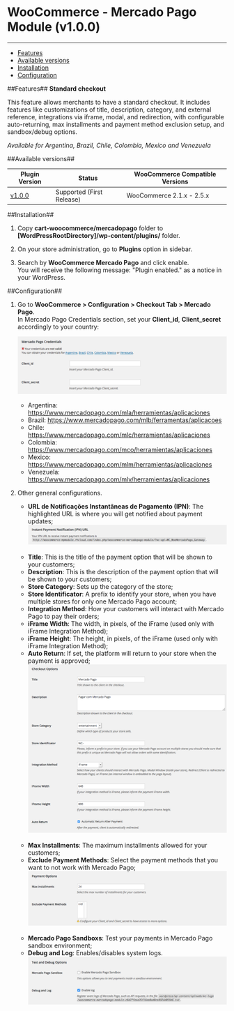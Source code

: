 # WooCommerce - Mercado Pago Module (v1.0.0)
---

* [Features](#features)
* [Available versions](#available_versions)
* [Installation](#installation)
* [Configuration](#configuration)

<a name="features"></a>
##Features##
**Standard checkout**

This feature allows merchants to have a standard checkout. It includes features like
customizations of title, description, category, and external reference, integrations via
iframe, modal, and redirection, with configurable auto-returning, max installments and
payment method exclusion setup, and sandbox/debug options.

*Available for Argentina, Brazil, Chile, Colombia, Mexico and Venezuela*

<a name="available_versions"></a>
##Available versions##
<table>
  <thead>
    <tr>
      <th>Plugin Version</th>
      <th>Status</th>
      <th>WooCommerce Compatible Versions</th>
    </tr>
  <thead>
  <tbody>
    <tr>
      <td><a href="https://github.com/marcelohama/cart-woocommerce">v1.0.0</a></td>
      <td>Supported (First Release)</td>
      <td>WooCommerce 2.1.x - 2.5.x</td>
    </tr>
  </tbody>
</table>

<a name="installation"></a>
##Installation##

1. Copy **cart-woocommerce/mercadopago** folder to **[WordPressRootDirectory]/wp-content/plugins/** folder.

2. On your store administration, go to **Plugins** option in sidebar.

3. Search by **WooCommerce Mercado Pago** and click enable. <br />
You will receive the following message: "Plugin enabled." as a notice in your WordPress.

<a name="configuration"></a>
##Configuration##

1. Go to **WooCommerce > Configuration > Checkout Tab > Mercado Pago**. <br />
In Mercado Pago Credentials section, set your **Client_id**, **Client_secret** accordingly to your country:

	![Installation Instructions](/README.img/wc_setup_credentials.png) <br />

	* Argentina: https://www.mercadopago.com/mla/herramientas/aplicaciones
	* Brazil: https://www.mercadopago.com/mlb/ferramentas/aplicacoes
	* Chile: https://www.mercadopago.com/mlc/herramientas/aplicaciones
	* Colombia: https://www.mercadopago.com/mco/herramientas/aplicaciones
	* Mexico: https://www.mercadopago.com/mlm/herramientas/aplicaciones
	* Venezuela: https://www.mercadopago.com/mlv/herramientas/aplicaciones

2. Other general configurations. <br />
	* **URL de Notificações Instantâneas de Pagamento (IPN)**: The highlighted URL is where you will get notified about payment updates;
	![Installation Instructions](/README.img/wc_setup_ipn.png) <br /><br />
	* **Title**: This is the title of the payment option that will be shown to your customers;
	* **Description**: This is the description of the payment option that will be shown to your customers;
	* **Store Category**: Sets up the category of the store;
	* **Store Identificator**: A prefix to identify your store, when you have multiple stores for only one Mercado Pago account;
	* **Integration Method**: How your customers will interact with Mercado Pago to pay their orders;
	* **iFrame Width**: The width, in pixels, of the iFrame (used only with iFrame Integration Method);
	* **iFrame Height**: The height, in pixels, of the iFrame (used only with iFrame Integration Method);
	* **Auto Return**: If set, the platform will return to your store when the payment is approved;
	![Installation Instructions](/README.img/wc_setup_checkout.png) <br /><br />
	* **Max Installments**: The maximum installments allowed for your customers;
	* **Exclude Payment Methods**: Select the payment methods that you want to not work with Mercado Pago;
	![Installation Instructions](/README.img/wc_setup_payment.png) <br /><br />
	* **Mercado Pago Sandboxs**: Test your payments in Mercado Pago sandbox environment;
	* **Debug and Log**: Enables/disables system logs.
	![Installation Instructions](/README.img/wc_setup_testdebug.png) <br />
